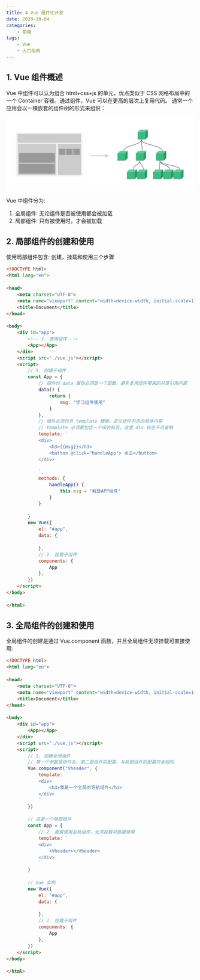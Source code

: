 ```yaml
---
title: 4 Vue 组件化开发
date: 2020-10-04
categories:
    - 前端
tags:
	- Vue
	- 入门指南
---
```


<!-- more -->

## 1. Vue 组件概述
Vue 中组件可以认为组合 html+css+js 的单元，优点类似于 CSS 网格布局中的一个 Container 容器。通过组件，Vue 可以在更高的层次上复用代码。 通常一个应用会以一棵嵌套的组件树的形式来组织：

![组件树](/images/JavaScript/vue_container.png)

Vue 中组件分为:
1. 全局组件: 无论组件是否被使用都会被加载
2. 局部组件: 只有被使用时，才会被加载

## 2. 局部组件的创建和使用
使用局部组件包含: 创建，挂载和使用三个步骤

```html
<!DOCTYPE html>
<html lang="en">

<head>
    <meta charset="UTF-8">
    <meta name="viewport" content="width=device-width, initial-scale=1.0">
    <title>Document</title>
</head>

<body>
    <div id="app">
        <!-- 3. 使用组件 -->
        <App></App>
    </div>
    <script src="./vue.js"></script>
    <script>
        // 1. 创建子组件
        const App = {
            // 组件的 data 属性必须是一个函数，避免复用组件带来的共享引用问题
            data() {
                return {
                    msg: "学习组件使用"
                }
            },
            // 组件必须包含 template 模板，定义组件包含的具体内容
            // template 必须要包含一个闭合标签，这里 div 标签不可省略
            template: `
            <div>
                <h3>{{msg}}</h3>
                <button @click="handleApp"> 点击</button>
            </div>
            
            `,
            methods: {
                handleApp() {
                    this.msg = "我是APP组件"
                }
            }

        }
        new Vue({
            el: "#app",
            data: {

            },
            // 2. 挂载子组件
            components: {
                App
            },
        })
    </script>
</body>

</html>
```

## 3. 全局组件的创建和使用
全局组件的创建是通过 Vue.component 函数，并且全局组件无须挂载可直接使用:

```html
<!DOCTYPE html>
<html lang="en">

<head>
    <meta charset="UTF-8">
    <meta name="viewport" content="width=device-width, initial-scale=1.0">
    <title>Document</title>
</head>

<body>
    <div id="app">
        <App></App>
    </div>
    <script src="./vue.js"></script>
    <script>
        // 1. 创建全局组件
        // 第一个参数是组件名，第二是组件的配置，与局部组件的配置完全相同
        Vue.component("Vheader", {
            template: `
            <div>
                <h3>我是一个全局的导航组件</h3>
            </div>
            `
        })

        // 这是一个局部组件
        const App = {
            // 2. 直接使用全局组件，无须挂载可直接使用
            template: `
            <div>
                <Vheader></Vheader>
            </div>
            `
        }

        // Vue 实例
        new Vue({
            el: "#app",
            data: {

            },
            // 2. 挂载子组件
            components: {
                App
            },
        })
    </script>
</body>

</html>
```